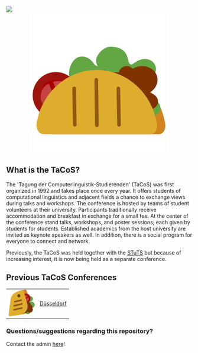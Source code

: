 <br>
<br>
<a href="https://github.com/DenverCoder1/readme-typing-svg"><img src="https://readme-typing-svg.herokuapp.com?font=Time+New+Roman&color=cyan&size=25&center=true&vCenter=true&width=900&height=100&lines=What+is+the+TaCoS?;++We+are+a+student+conference+on+computerlinguistics!++;Get+to+know+more+below..."></a>
<br>
<center>
<img src='https://github.com/tacosConference/.github/blob/ccfdb7d6445fa13697951aec7bb9e91e6102ceae/assets/WUGCOSanimation.svg'>  
</center>

<!--<img src="https://github.com/tacosConference/tacosConference.github.io/blob/8b99203a2c940a34d329a5e7d167bb74695650a9/css/2023_style/img/WUGcosAnimation.svg">-->
<!--<a href="https://github.com/DenverCoder1/readme-typing-svg"><img src="https://readme-typing-svg.herokuapp.com?font=Time+New+Roman&color=cyan&size=25&center=true&vCenter=true&width=900&height=100&lines=What+is+TaCoS?;++We+are+a+student+conference+on+computerlinguistics++!;Get+to+know+more+below..."></a>-->
<!--<img src='https://github.com/tacosConference/.github/assets/89185768/7a7ed521-2bc4-4196-9a51-8cbd20873cbb' style="width:auto;">-->

## What is the TaCoS?
The 'Tagung der Computerlinguistik-Studierenden' (TaCoS) was first organized in 1992 and takes place once every year. It offers students of computational linguistics and adjacent fields a chance to exchange views during talks and workshops. The conference is hosted by teams of student volunteers at their university. Participants traditionally receive accommodation and breakfast in exchange for a small fee. At the center of the conference stand talks, workshops, and poster sessions; each given by students for students. Established academics from the host university are invited as keynote speakers as well. In addition, there is a social program for everyone to connect and network.

Previously, the TaCoS was held together with the [STuTS](https://stuts.de/) but because of increasing interest, it is now being held as a separate conference. 

## Previous TaCoS Conferences
<table>
	<tr>
		<td><code><img src="https://github.com/tacosConference/.github/blob/7ed464865d018c0fce5a72772df00c15c50ad0f2/assets/wugos.png" width="70"></code></td>
		<td><a href=https://tacosconference.github.io/32.tacosConference/>Düsseldorf</a></td>
	</tr>
</table>

### Questions/suggestions regarding this repository?
Contact the admin [here](mailto:anna.stein@hhu.de)!

